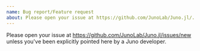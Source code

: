 ```yaml
---
name: Bug report/Feature request
about: Please open your issue at https://github.com/JunoLab/Juno.jl/.
---
```


Please open your issue at https://github.com/JunoLab/Juno.jl/issues/new unless you've been explicitly pointed here by a Juno developer.
